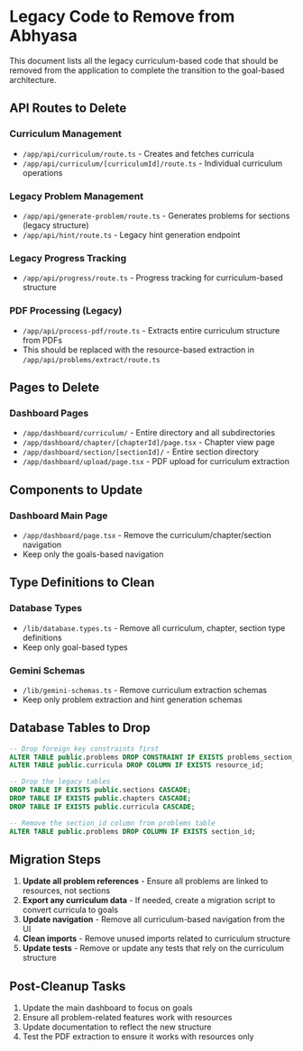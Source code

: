 # Legacy Code to Remove from Abhyasa

This document lists all the legacy curriculum-based code that should be removed from the application to complete the transition to the goal-based architecture.

## API Routes to Delete

### Curriculum Management
- `/app/api/curriculum/route.ts` - Creates and fetches curricula
- `/app/api/curriculum/[curriculumId]/route.ts` - Individual curriculum operations

### Legacy Problem Management
- `/app/api/generate-problem/route.ts` - Generates problems for sections (legacy structure)
- `/app/api/hint/route.ts` - Legacy hint generation endpoint

### Legacy Progress Tracking
- `/app/api/progress/route.ts` - Progress tracking for curriculum-based structure

### PDF Processing (Legacy)
- `/app/api/process-pdf/route.ts` - Extracts entire curriculum structure from PDFs
- This should be replaced with the resource-based extraction in `/app/api/problems/extract/route.ts`

## Pages to Delete

### Dashboard Pages
- `/app/dashboard/curriculum/` - Entire directory and all subdirectories
- `/app/dashboard/chapter/[chapterId]/page.tsx` - Chapter view page
- `/app/dashboard/section/[sectionId]/` - Entire section directory
- `/app/dashboard/upload/page.tsx` - PDF upload for curriculum extraction

## Components to Update

### Dashboard Main Page
- `/app/dashboard/page.tsx` - Remove the curriculum/chapter/section navigation
- Keep only the goals-based navigation

## Type Definitions to Clean

### Database Types
- `/lib/database.types.ts` - Remove all curriculum, chapter, section type definitions
- Keep only goal-based types

### Gemini Schemas
- `/lib/gemini-schemas.ts` - Remove curriculum extraction schemas
- Keep only problem extraction and hint generation schemas

## Database Tables to Drop

```sql
-- Drop foreign key constraints first
ALTER TABLE public.problems DROP CONSTRAINT IF EXISTS problems_section_id_fkey;
ALTER TABLE public.curricula DROP COLUMN IF EXISTS resource_id;

-- Drop the legacy tables
DROP TABLE IF EXISTS public.sections CASCADE;
DROP TABLE IF EXISTS public.chapters CASCADE;
DROP TABLE IF EXISTS public.curricula CASCADE;

-- Remove the section_id column from problems table
ALTER TABLE public.problems DROP COLUMN IF EXISTS section_id;
```

## Migration Steps

1. **Update all problem references** - Ensure all problems are linked to resources, not sections
2. **Export any curriculum data** - If needed, create a migration script to convert curricula to goals
3. **Update navigation** - Remove all curriculum-based navigation from the UI
4. **Clean imports** - Remove unused imports related to curriculum structure
5. **Update tests** - Remove or update any tests that rely on the curriculum structure

## Post-Cleanup Tasks

1. Update the main dashboard to focus on goals
2. Ensure all problem-related features work with resources
3. Update documentation to reflect the new structure
4. Test the PDF extraction to ensure it works with resources only